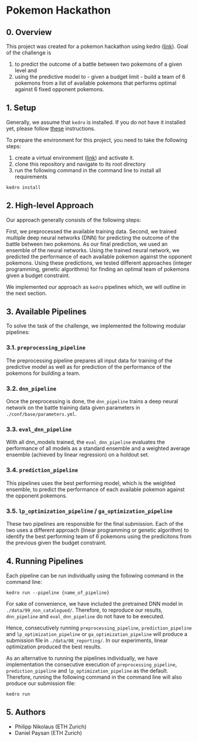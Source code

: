 # Pokemon Hackathon

## 0. Overview

This project was created for a pokemon hackathon using kedro ([link](https://kedro.readthedocs.io)).
Goal of the challenge is
1. to predict the outcome of a battle between two pokemons of a given level and
2. using the predictive model to - given a budget limit - build a team of 6 pokemons from a list of 
available pokemons that performs optimal against 6 fixed opponent pokemons.


## 1. Setup

Generally, we assume that `kedro` is installed. If you do not have it installed yet, please follow 
[these](https://kedro.readthedocs.io/en/stable/02_getting_started/02_install.html) instructions.

To prepare the environment for this project, you need to take the following
steps:
1. create a virtual environment ([link](https://docs.python.org/3/library/venv.html)) and activate it.
2. clone this repository and navigate to its root directory
3. run the following command in the command line to install all requirements

```
kedro install
```
## 2. High-level Approach

Our approach generally consists of the following steps:

First, we preprocessed the available training data. Second, we trained multiple deep neural networks (DNN)
for predicting the outcome of the battle between two pokemons. As our final prediction, we used an
ensemble of the neural networks.
Using the trained neural network, we predicted the performance of each available pokemon against the
opponent pokemons. Using these predictions, we tested different approaches (integer programming,
genetic algorithms) for finding an optimal team of pokemons given a budget constraint.

We implemented our approach as `kedro` pipelines which, we will outline in the next section.

## 3. Available Pipelines

To solve the task of the challenge, we implemented the following modular pipelines:

### 3.1. `preprocessing_pipeline`

The preprocessing pipeline prepares all input data for training of the predictive model as well
as for prediction of the performance of the pokemons for building a team.

### 3.2. `dnn_pipeline`

Once the preprocessing is done, the `dnn_pipeline` trains a deep neural network on the battle
training data given parameters in `./conf/base/parameters.yml`.

### 3.3. `eval_dnn_pipeline`

With all dnn_models trained, the `eval_dnn_pipeline` evaluates the performance of all models as
a standard ensemble and a weighted average ensemble (achieved by linear regression) on a holdout set.

### 3.4. `prediction_pipeline`

This pipelines uses the best performing model, which is the weighted ensemble, to predict
the performance of each available pokemon against the opponent pokemons.

### 3.5. `lp_optimization_pipeline` / `ga_optimization_pipeline`

These two pipelines are responsible for the final submission. Each of the two uses a different
approach (linear programming or genetic algorithm) to identify the best performing team of
6 pokemons using the predicitons from the previous given the budget constraint.

## 4. Running Pipelines

Each pipeline can be run individually using the following command in the command line:

```
kedro run --pipeline {name_of_pipeline}
```

For sake of convenience, we have included the pretrained DNN model in `./data/99_non_catalogued/`.
Therefore, to reproduce our results, `dnn_pipeline` and `eval_dnn_pipeline` do not have to be executed.

Hence, consecutively running `preprocessing_pipeline`, `prediction_pipeline` and `lp_optimization_pipeline` or
`ga_optimization_pipeline` will produce a submission file in `./data/08_reporting/`.
In our experiments, linear optimization produced the best results.

As an alternative to running the pipelines individually, we have implementation the
consecutive execution of `preprocessing_pipeline`, `prediction_pipeline` and `lp_optimization_pipeline`
as the default. Therefore, running the following command in the command line will also produce
our submission file:

```
kedro run
```

## 5. Authors

* Philipp Nikolaus (ETH Zurich) 
* Daniel Paysan (ETH Zurich)